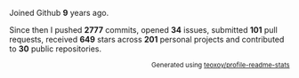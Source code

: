 Joined Github **9** years ago.

Since then I pushed **2777** commits, opened **34** issues, submitted **101** pull requests, received **649** stars across **201** personal projects and contributed to **30** public repositories.

<p align="right"><sub>Generated using <a href="https://github.com/marketplace/actions/profile-readme-stats">teoxoy/profile-readme-stats</a></sub></p>
